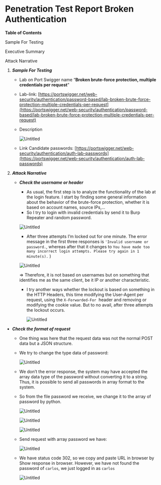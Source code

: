 # Penetration Test Report Broken Authentication

**Table of Contents**

Sample For Testing

Executive Summary

Attack Narrative

1. ***Sample For Testing***
    - Lab on Port Swigger name “**Broken brute-force protection, multiple credentials per request**”
    - Lab-link: [https://portswigger.net/web-security/authentication/password-based/lab-broken-brute-force-protection-multiple-credentials-per-request](https://portswigger.net/web-security/authentication/password-based/lab-broken-brute-force-protection-multiple-credentials-per-request)
    - Description
        
        ![Untitled](Image_Report/Untitled.png)
        
    - Link Candidate passwords: [https://portswigger.net/web-security/authentication/auth-lab-passwords](https://portswigger.net/web-security/authentication/auth-lab-passwords)
2. ***Attack Narrative***
    - ***Check the username or header***
        - As usual, the first step is to analyze the functionality of the lab at the login feature. I start by finding some general information about the behavior of the brute-force protection, whether it is based on account names, source IPs,…
        - So I try to login with invalid credentials by send it to Burp Repeater and random password.
        
        ![Untitled](Image_Report/Untitled%201.png)
        
        - After three attempts I’m locked out for one minute. The error message in the first three responses is `'Invalid username or password.`, whereas after that it changes to `You have made too many incorrect login attempts. Please try again in 1 minute(s).`
        )
        
        ![Untitled](Image_Report/Untitled%202.png)
        
        ⇒ Therefore, it is not based on usernames but on something that identifies me as the same client, be it IP or another characteristic.
        
        - I try another ways whether the lockout is based on something in the HTTP Headers, this time modifying the User-Agent per request, using the `X-Forwarded-For`
         header and removing or modifying the cookie value. But to no avail, after three attempts the lockout occurs.
            
            ![Untitled](Image_Report/Untitled%203.png)
            

- ***Check the format of request***
    - One thing was here that the request data was not the normal POST data but a JSON structure.
    - We try to change the type data of password:
        
        ![Untitled](Image_Report/Untitled%204.png)
        
    - We don’t the error response, the system may have accepted the array data type of the password without converting it to a string. Thus, it is possible to send all passwords in array format to the system.
    - So from the file password we receive, we change it to the array of password by python.
        
        ![Untitled](Image_Report/Untitled%205.png)
        
        ![Untitled](Image_Report/Untitled%206.png)
        
        ![Untitled](Image_Report/Untitled%207.png)
        
    - Send request with array password we have:
        
        ![Untitled](Image_Report/Untitled%208.png)
        
    - We have status code 302, so we copy and paste URL in browser by Show response in browser. However, we have not found the password of `carlos`, we just logged in as `carlos`
        
        ![Untitled](Image_Report/Untitled%209.png)
